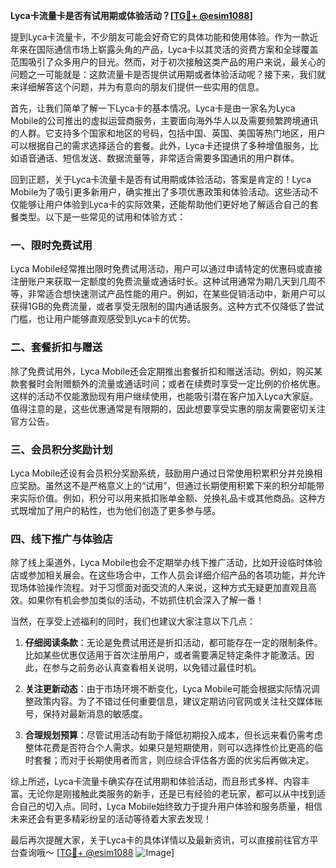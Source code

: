 **Lyca卡流量卡是否有试用期或体验活动？[[TG💪+ @esim1088](https://t.me/s/esim1088)]**

提到Lyca卡流量卡，不少朋友可能会好奇它的具体功能和使用体验。作为一款近年来在国际通信市场上崭露头角的产品，Lyca卡以其灵活的资费方案和全球覆盖范围吸引了众多用户的目光。然而，对于初次接触这类产品的用户来说，最关心的问题之一可能就是：这款流量卡是否提供试用期或者体验活动呢？接下来，我们就来详细解答这个问题，并为有意向的朋友们提供一些实用的信息。

首先，让我们简单了解一下Lyca卡的基本情况。Lyca卡是由一家名为Lyca Mobile的公司推出的虚拟运营商服务，主要面向海外华人以及需要频繁跨境通讯的人群。它支持多个国家和地区的号码，包括中国、英国、美国等热门地区，用户可以根据自己的需求选择适合的套餐。此外，Lyca卡还提供了多种增值服务，比如语音通话、短信发送、数据流量等，非常适合需要多国通讯的用户群体。

回到正题，关于Lyca卡流量卡是否有试用期或体验活动，答案是肯定的！Lyca Mobile为了吸引更多新用户，确实推出了多项优惠政策和体验活动。这些活动不仅能够让用户体验到Lyca卡的实际效果，还能帮助他们更好地了解适合自己的套餐类型。以下是一些常见的试用和体验方式：

### 一、限时免费试用

Lyca Mobile经常推出限时免费试用活动，用户可以通过申请特定的优惠码或直接注册账户来获取一定额度的免费流量或通话时长。这种试用通常为期几天到几周不等，非常适合想快速测试产品性能的用户。例如，在某些促销活动中，新用户可以获得1GB的免费流量，或者享受无限制的国内通话服务。这种方式不仅降低了尝试门槛，也让用户能够直观感受到Lyca卡的优势。

### 二、套餐折扣与赠送

除了免费试用外，Lyca Mobile还会定期推出套餐折扣和赠送活动。例如，购买某款套餐时会附赠额外的流量或通话时间；或者在续费时享受一定比例的价格优惠。这样的活动不仅能激励现有用户继续使用，也能吸引潜在客户加入Lyca大家庭。值得注意的是，这些优惠通常是有限期的，因此想要享受实惠的朋友需要密切关注官方公告。

### 三、会员积分奖励计划

Lyca Mobile还设有会员积分奖励系统，鼓励用户通过日常使用积累积分并兑换相应奖励。虽然这不是严格意义上的“试用”，但通过长期使用积累下来的积分却能带来实际价值。例如，积分可以用来抵扣账单金额、兑换礼品卡或其他商品。这种方式既增加了用户的粘性，也为他们创造了更多参与感。

### 四、线下推广与体验店

除了线上渠道外，Lyca Mobile也会不定期举办线下推广活动，比如开设临时体验店或参加相关展会。在这些场合中，工作人员会详细介绍产品的各项功能，并允许现场体验操作流程。对于习惯面对面交流的人来说，这种方式无疑更加直观且高效。如果你有机会参加类似的活动，不妨抓住机会深入了解一番！

当然，在享受上述福利的同时，我们也建议大家注意以下几点：

1. **仔细阅读条款**：无论是免费试用还是折扣活动，都可能存在一定的限制条件。比如某些优惠仅适用于首次注册用户，或者需要满足特定条件才能激活。因此，在参与之前务必认真查看相关说明，以免错过最佳时机。

2. **关注更新动态**：由于市场环境不断变化，Lyca Mobile可能会根据实际情况调整政策内容。为了不错过任何重要信息，建议定期访问官网或关注社交媒体账号，保持对最新消息的敏感度。

3. **合理规划预算**：尽管试用活动有助于降低初期投入成本，但长远来看仍需考虑整体花费是否符合个人需求。如果只是短期使用，则可以选择性价比更高的临时套餐；而对于长期使用者而言，则应综合评估各方面的优劣后再做决定。

综上所述，Lyca卡流量卡确实存在试用期和体验活动，而且形式多样、内容丰富。无论你是刚接触此类服务的新手，还是已有经验的老玩家，都可以从中找到适合自己的切入点。同时，Lyca Mobile始终致力于提升用户体验和服务质量，相信未来还会有更多精彩纷呈的活动等待着大家去发现！

最后再次提醒大家，关于Lyca卡的具体详情以及最新资讯，可以直接前往官方平台查询哦～ [[TG💪+ @esim1088](https://t.me/s/esim1088) ![Image](https://i.postimg.cc/4NQfJmqS/Snipaste-2025-05-13-00-14-12.png)]